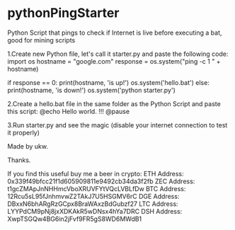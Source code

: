 # pythonPingStarter
Python Script that pings to check if Internet is live before executing a bat, good for mining scripts


1.Create new Python file, let's call it starter.py and paste the following code:
import os
hostname = "google.com"
response = os.system("ping -c 1 " + hostname)

if response == 0:
  print(hostname, 'is up!')
  os.system('hello.bat')
else:
  print(hostname, 'is down!')
  os.system('python starter.py')
  
2.Create a hello.bat file in the same folder as the Python Script and paste this script:
@echo Hello world. !!!
@pause


3.Run starter.py and see the magic (disable your internet connection to test it properly)


Made by ukw.

Thanks.

If you find this useful buy me a beer in crypto:
ETH Address: 0x339f49bfcc21f1d605909811e9492cb34da3f2fb
ZEC Address: t1gcZMApJnNHHmcVboXRUVFYtVQcLVBLfDw
BTC Address: 12Rcu5sL95fJnhmvwZ2TAkJ7U5HSGMV6rC
DGE Address: DBxxN6bhARgRzGCpx8BraWAxzBdGubzf27
LTC Address: LYYPdCM9pNj8jxXDKAkR5wDNsx4hYa7DRC
DSH Address: XwpTSGQw4BG6in2jFvf9FR5gS8WD6MWdB1
